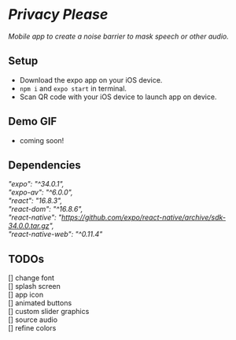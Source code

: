 # _Privacy Please_

_Mobile app to create a noise barrier to mask speech or other audio._

## Setup

- Download the expo app on your iOS device.
- `npm i` and `expo start` in terminal.
- Scan QR code with your iOS device to launch app on device.

## Demo GIF

- coming soon!

## Dependencies

*"expo": "^34.0.1",*  
*"expo-av": "^6.0.0",*  
*"react": "16.8.3",*  
*"react-dom": "^16.8.6",*  
*"react-native": "https://github.com/expo/react-native/archive/sdk-34.0.0.tar.gz",*  
*"react-native-web": "^0.11.4"*  

## TODOs

[] change font  
[] splash screen  
[] app icon  
[] animated buttons  
[] custom slider graphics  
[] source audio  
[] refine colors  
 